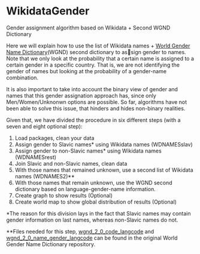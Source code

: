 # WikidataGender
Gender assignment algorithm based on Wikidata + Second WGND Dictionary

Here we will explain how to use the list of Wikidata names + [World Gender Name Dictionary](url)(WGND) second dictionary to assign gender to names.
Note that we only look at the probability that a certain name is assigned to a certain gender in a specific
country. That is, we are not identifying the gender of names but looking at the probability of a gender-name
combination.

It is also important to take into account the binary view of gender and names that this gender assignation
approach has, since only Men/Women/Unknonwn options are possible. So far, algorithms have not been
able to solve this issue, that hinders and hides non-binary realities.

Given that, we have divided the procedure in six different steps (with a seven and eight optional step): 
1. Load packages, clean your data
2. Assign gender to Slavic names* using Wikidata names (WDNAMESslav)
3. Assign gender to non-Slavic names* using Wikidata names (WDNAMESrest)
4. Join Slavic and non-Slavic names, clean data
5. With those names that remained unknown, use a second list of Wikidata names (WDNAMES2)**
6. With those names that remain unknown, use the WGND second dictionary based on language-gender-name information.
7. Create graph to show results (Optional)
8. Create world map to show global distribution of results (Optional)
   
*The reason for this division lays in the fact that Slavic names may contain gender information on last
names, whereas non-Slavic names do not.

**Files needed for this step, [wgnd_2_0_code_langcode](url) and [wgnd_2_0_name_gender_langcode](url) can be found in the original World Gender Name Dictionary repository. 


